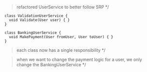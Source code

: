 > refactored UserService to better follow SRP */

    class ValidationUserService {
      void Validate(User user) { }
    }
    
    class BankingUserService {
      void MakePayment(User fromUser, User toUser) { }
    }

> each class now has a single responsibility */

> when we want to change the payment logic for a user, we only change the BankingUserService */
